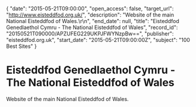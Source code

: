 {
  "date": "2015-05-21T09:00:00", 
  "open_access": false, 
  "target_url": "http://www.eisteddfod.org.uk/", 
  "description": "Website of the main National Eisteddfod of Wales.\r\n", 
  "end_date": null, 
  "title": "Eisteddfod Genedlaethol Cymru - The National Eisteddfod of Wales", 
  "record_id": "20150521T090000/APZUFEG229UKPJFWYNzpBw==", 
  "publisher": "eisteddfod.org.uk", 
  "start_date": "2015-05-21T09:00:00Z", 
  "subject": "100 Best Sites"
}

# Eisteddfod Genedlaethol Cymru - The National Eisteddfod of Wales

Website of the main National Eisteddfod of Wales.
